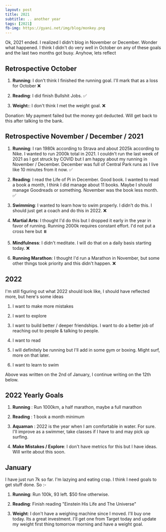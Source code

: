 ```yaml
---
layout: post
title: 2021
subtitle: .. another year
tags: [2021]
fb-img: https://gyani.net/img/blog/monkey.png
---
```


Ok, 2021 ended. I realized I didn't blog in November or December. Wonder what happened. I think I didn't do very well in October on any of these goals and the last two months got busy. Anyhow, lets reflect

## Retrospective October

1. **Running**: I don't think I finished the running goal. I'll mark that as a loss for October ❌

2. **Reading**: I did finish Bullshit Jobs. ✅

3. **Weight:**: I don't think I met the weight goal. ❌

Donation: My payment failed but the money got deducted. Will get back to this after talking to the bank.

## Retrospective November / December / 2021

1. **Running**: I ran 1980k according to Strava and about 2025k according to Nike. I wanted to run 2000k total in 2021. I couldn't run the last week of 2021 as I got struck by COVID but I am happy about my running in November / December. December was full of Central Park runs as I live like 10 minutes from it now. ✅

2. **Reading**: I read the Life of Pi in December. Good book. I wanted to read a book a month, I think I did manage about 11 books. Maybe I should manage Goodreads or something. November was the book less month. ✅

3. **Swimming**: I wanted to learn how to swim properly. I didn't do this. I should just get a coach and do this in 2022. ❌

4. **Martial Arts**: I thought I'd do this but I dropped it early in the year in favor of running. Running 2000k requires constant effort. I'd not put a cross here but ⏸️ 

5. **Mindfulness**: I didn't meditate. I will do that on a daily basis starting today. ❌

6. **Running Marathon**: I thought I'd run a Marathon in November, but some other things took priority and this didn't happen. ❌


## 2022

I'm still figuring out what 2022 should look like, I should have reflected more, but here's some ideas

1. I want to make more mistakes

2. I want to explore

3. I want to build better / deeper friendships. I want to do a better job of reaching out to people & talking to people.

4. I want to read 

5. I will definitely be running but I'll add in some gym or boxing. Might surf, more on that later.

6. I want to learn to swim

Above was written on the 2nd of January, I continue writing on the 12th below.

## 2022 Yearly Goals

1. **Running** : Run 1000km, a half marathon, maybe a full marathon

2. **Reading** : 1 book a month minimum

3. **Aquaman** : 2022 is the year when I am comfortable in water. For sure. I'll improve as a swimmer, take classes if I have to and may pick up surfing.

4. **Make Mistakes / Explore**: I don't have metrics for this but I have ideas. Will write about this soon.


## January

I have just run 7k so far. I'm lazying and eating crap. I think I need goals to get stuff done. So :-

1. **Running**: Run 100k, 93 left. $50 fine otherwise.

2. **Reading**: Finish reading "Einstein His Life and The Universe"

3. **Weight**: I don't have a weighing machine since I moved. I'll buy one today. Its a great investment. I'll get one from Target today and update my weight first thing tomorrow morning and have a weight goal.